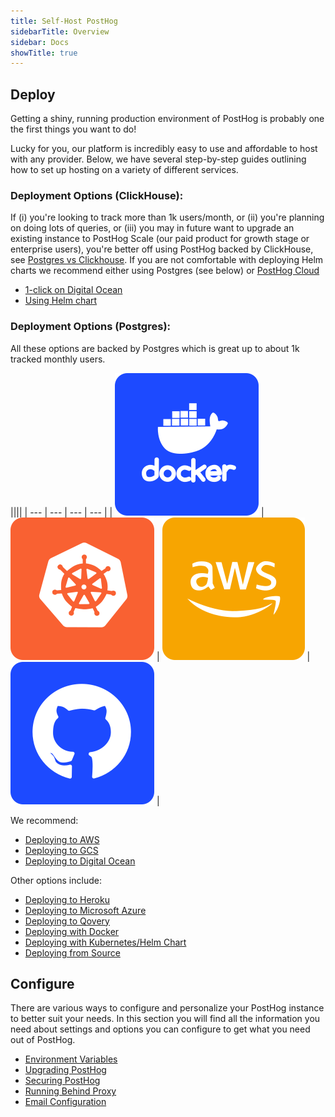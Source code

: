 ```yaml
---
title: Self-Host PostHog
sidebarTitle: Overview
sidebar: Docs
showTitle: true
---
```



## Deploy

Getting a shiny, running production environment of PostHog is probably one the first things you want to do!

Lucky for you, our platform is incredibly easy to use and affordable to host with any provider. Below, we have several step-by-step guides outlining how to set up hosting on a variety of different services.

### **Deployment Options (ClickHouse):**

If (i) you're looking to track more than 1k users/month, or (ii) you're planning on doing lots of queries, or (iii) you may in future want to upgrade an existing instance to PostHog Scale (our paid product for growth stage or enterprise users), you're better off using PostHog backed by ClickHouse, see [Postgres vs Clickhouse](/docs/self-host/postgres-vs-clickhouse). If you are not comfortable with deploying Helm charts we recommend either using Postgres (see below) or [PostHog Cloud](/pricing)

- [1-click on Digital Ocean](https://marketplace.digitalocean.com/apps/posthog-1) 
- [Using Helm chart](https://github.com/PostHog/charts-clickhouse)

### **Deployment Options (Postgres):**

All these options are backed by Postgres which is great up to about 1k tracked monthly users.

<span class='table-no-borders'>

||||
| --- | --- | --- | --- |
| [![](../../../src/images/deploy-docker.svg)](/docs/self-host/deploy/docker) | [![](../../../src/images/deploy-kubernetes.svg)](/docs/self-host/deploy/kubernetes) | [![](../../../src/images/deploy-aws.svg)](/docs/self-host/deploy/aws) | [![](../../../src/images/deploy-source.svg)](/docs/self-host/deploy/source) |

</span>

We recommend:

- [Deploying to AWS](/docs/self-host/deploy/aws)
- [Deploying to GCS](/docs/self-host/deploy/gcs)
- [Deploying to Digital Ocean](/docs/self-host/deploy/digital-ocean)

Other options include: 

- [Deploying to Heroku](/docs/self-host/deploy/heroku)
- [Deploying to Microsoft Azure](/docs/self-host/deploy/azure)
- [Deploying to Qovery](/docs/self-host/deploy/qovery)
- [Deploying with Docker](/docs/self-host/deploy/docker)
- [Deploying with Kubernetes/Helm Chart](/docs/self-host/deploy/kubernetes)
- [Deploying from Source](/docs/self-host/deploy/source)

## Configure

There are various ways to configure and personalize your PostHog instance to better suit your needs. In this section you will find all the information you need about settings and options you can configure to get what you need out of PostHog.

- [Environment Variables](/docs/self-host/configure/environment-variables)
- [Upgrading PostHog](/docs/self-host/configure/upgrading-posthog)
- [Securing PostHog](/docs/self-host/configure/securing-posthog)
- [Running Behind Proxy](/docs/self-host/configure/running-behind-proxy)
- [Email Configuration](/docs/self-host/configure/email)
